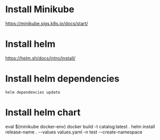 # Install Minikube

https://minikube.sigs.k8s.io/docs/start/


# Install helm

https://helm.sh/docs/intro/install/


# Install helm dependencies

`helm dependencies update`


# Install helm chart
eval $(minikube docker-env)
docker build -t catalog:latest .
helm install release-name . --values values.yaml -n test --create-namespace
